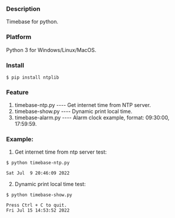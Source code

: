 ### Description

Timebase for python.


### Platform

Python 3 for Windows/Linux/MacOS.


### Install

```console
$ pip install ntplib
```


### Feature

1. timebase-ntp.py      ---- Get internet time from NTP server.
2. timebase-show.py     ---- Dynamic print local time.
3. timebase-alarm.py    ---- Alarm clock example, format: 09:30:00, 17:59:59.


### Example:

1. Get internet time from ntp server test:
```console
$ python timebase-ntp.py

Sat Jul  9 20:46:09 2022
```

2. Dynamic print local time test:
```console
$ python timebase-show.py

Press Ctrl + C to quit.
Fri Jul 15 14:53:52 2022
```
